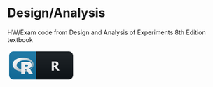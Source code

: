 # Design/Analysis
HW/Exam code from Design and Analysis of Experiments 8th Edition textbook 
<p align="left">

<!-- For more icons please follow  https://github.com/MikeCodesDotNET/ColoredBadges -->
  <a href="#"> 
  <a href="#">
    <img src="https://raw.githubusercontent.com/MikeCodesDotNET/ColoredBadges/master/svg/dev/languages/r.svg" alt="r" style="vertical-align:top; margin:4px">
  </a>
  <p>
   
